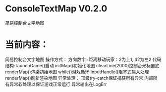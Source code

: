 # ConsoleTextMap V0.2.0
简易控制台文字地图

# 当前内容：
简易控制台文字地图
 操作方式：
 	方向数字+距离移动玩家：2为上1, 42为左2
代码结构: 
	launchGame()启动
		initMap()初始化地图
		clearLine(2000)控制台光标置底
		renderMap()渲染初始地图
		while()游戏循环
			inputHandle()阻塞式输入处理
			renderMap()刷新渲染地图
异常处理：
	顶级try-catch保证捕获所有异常
	内部所有异常软处理以保证游戏正常运行
	异常输出在LogErr

